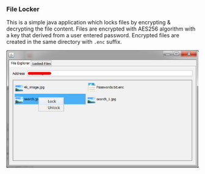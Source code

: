 ### File Locker

This is a simple java application which locks files by encrypting & decrypting the file content. Files are encrypted with AES256 algorithm with a key that derived from a user entered password. Encrypted files are created in the same directory with `.enc` suffix.

![alt tag](preview.jpg)
